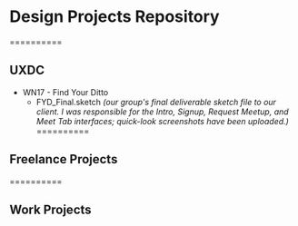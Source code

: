 # Design Projects Repository
==========
## UXDC
  * WN17 - Find Your Ditto
    * FYD_Final.sketch _(our group's final deliverable sketch file to our client. I was responsible for the Intro, Signup, Request Meetup, and Meet Tab interfaces; quick-look screenshots have been uploaded.)_
==========
## Freelance Projects
==========
## Work Projects

